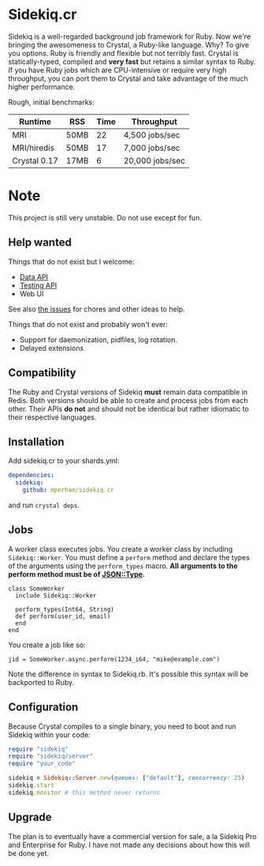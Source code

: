 # Sidekiq.cr

Sidekiq is a well-regarded background job framework for Ruby.  Now we're
bringing the awesomeness to Crystal, a Ruby-like language.  Why?  To
give you options.  Ruby is friendly and flexible but not terribly fast.
Crystal is statically-typed, compiled and **very fast** but retains a similar syntax to
Ruby.  If you have Ruby jobs which are CPU-intensive or require very high throughput,
you can port them to Crystal and take advantage of the much higher performance.

Rough, initial benchmarks:

Runtime | RSS | Time | Throughput
--------|-----|------|-------------
MRI | 50MB | 22 | 4,500 jobs/sec
MRI/hiredis | 50MB | 17 | 7,000 jobs/sec
Crystal 0.17 | 17MB | 6 | 20,000 jobs/sec

# Note

This project is still very unstable.  Do not use except for fun.

## Help wanted

Things that do not exist but I welcome:

* [Data API](/mperham/sidekiq/wiki/API)
* [Testing API](/mperham/sidekiq/wiki/Testing)
* Web UI

See also [the issues](/mperham/sidekiq.cr/issues) for chores and other ideas to help.

Things that do not exist and probably won't ever:

* Support for daemonization, pidfiles, log rotation.
* Delayed extensions

## Compatibility

The Ruby and Crystal versions of Sidekiq **must** remain data compatible in Redis.
Both versions should be able to create and process jobs from each other.
Their APIs **do not** and should not be identical but rather idiomatic to
their respective languages.

## Installation

Add sidekiq.cr to your shards.yml:

```yaml
dependencies:
  sidekiq:
    github: mperham/sidekiq.cr
```

and run `crystal deps`.

## Jobs

A worker class executes jobs.  You create a worker class by including
`Sidekiq::Worker`.  You must define a `perform` method and declare
the types of the arguments using the `perform_types` macro.  **All
arguments to the perform method must be of [JSON::Type](http://crystal-lang.org/api/JSON/Type.html).**

```cr
class SomeWorker
  include Sidekiq::Worker

  perform_types(Int64, String)
  def perform(user_id, email)
  end
end
```

You create a job like so:

```cr
jid = SomeWorker.async.perform(1234_i64, "mike@example.com")
```

Note the difference in syntax to Sidekiq.rb.  It's possible this syntax
will be backported to Ruby.

## Configuration

Because Crystal compiles to a single binary, you need to boot and run
Sidekiq within your code:

```ruby
require "sidekiq"
require "sidekiq/server"
require "your_code"

sidekiq = Sidekiq::Server.new(queues: ["default"], concurrency: 25)
sidekiq.start
sidekiq.monitor # this method never returns
```

## Upgrade

The plan is to eventually have a commercial version for sale, a la Sidekiq Pro and
Enterprise for Ruby.  I have not made any decisions about how this will
be done yet.
